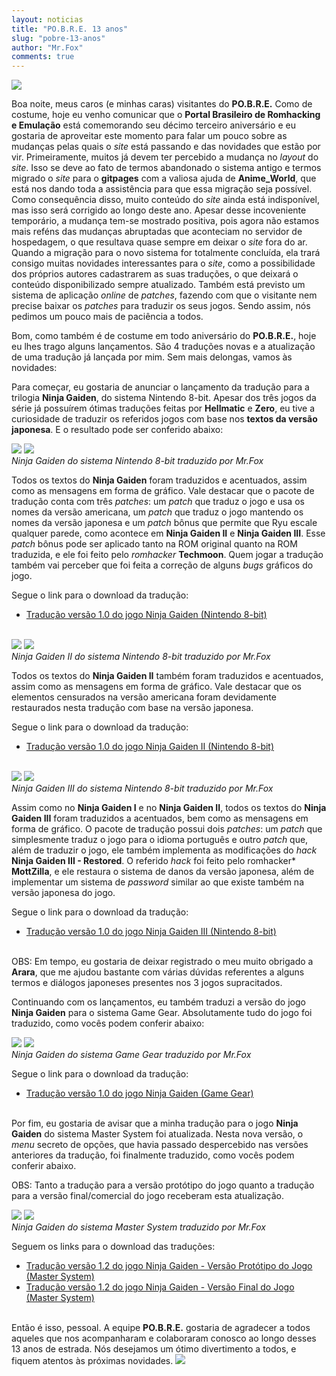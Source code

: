 ```yaml
---
layout: noticias
title: "PO.B.R.E. 13 anos"
slug: "pobre-13-anos"
author: "Mr.Fox"
comments: true
---
```

![](//img.romhackers.org/noticias/POBRE_13_ANOS_TIOZINHO.jpg)

Boa noite, meus caros (e minhas caras) visitantes do **PO.B.R.E.** Como de costume, hoje eu venho comunicar que o **Portal Brasileiro de Romhacking e Emulação** está comemorando seu décimo terceiro aniversário e eu gostaria de aproveitar este momento para falar um pouco sobre as mudanças pelas quais o *site* está passando e das novidades que estão por vir. Primeiramente, muitos já devem ter percebido a mudança no *layout* do *site*. Isso se deve ao fato de termos abandonado o sistema antigo e termos migrado o *site* para o **gitpages** com a valiosa ajuda de **Anime_World**, que está nos dando toda a assistência para que essa migração seja possível. Como consequência disso, muito conteúdo do *site* ainda está indisponível, mas isso será corrigido ao longo deste ano. Apesar desse incoveniente temporário, a mudança tem-se mostrado positiva, pois agora não estamos mais reféns das mudanças abruptadas que aconteciam no servidor de hospedagem, o que resultava quase sempre em deixar o *site* fora do ar. Quando a migração para o novo sistema for totalmente concluída, ela trará consigo muitas novidades interessantes para o *site*, como a possibilidade dos próprios autores cadastrarem as suas traduções, o que deixará o conteúdo disponibilizado sempre atualizado. Também está previsto um sistema de aplicação *online* de *patches*, fazendo com que o visitante nem precise baixar os *patches* para traduzir os seus jogos. Sendo assim, nós pedimos um pouco mais de paciência a todos.

Bom, como também é de costume em todo aniversário do **PO.B.R.E.**, hoje eu lhes trago alguns lançamentos. São 4 traduções novas e a atualização de uma tradução já lançada por mim. Sem mais delongas, vamos às novidades:

Para começar, eu gostaria de anunciar o lançamento da tradução para a trilogia **Ninja Gaiden**, do sistema Nintendo 8-bit. Apesar dos três jogos da série já possuírem ótimas traduções feitas por **Hellmatic** e **Zero**, eu tive a curiosidade de traduzir os referidos jogos com base nos **textos da versão japonesa**. E o resultado pode ser conferido abaixo:

![](//img.romhackers.org/traducoes/%5BNES%5D%20Ninja%20Gaiden%20-%20POBRE%20-%201.png) ![](//img.romhackers.org/traducoes/%5BNES%5D%20Ninja%20Gaiden%20-%20POBRE%20-%202.png)\
*Ninja Gaiden do sistema Nintendo 8-bit traduzido por Mr.Fox*

Todos os textos do **Ninja Gaiden** foram traduzidos e acentuados, assim como as mensagens em forma de gráfico. Vale destacar que o pacote de tradução conta com três *patches*: um *patch* que traduz o jogo e usa os nomes da versão americana, um *patch* que traduz o jogo mantendo os nomes da versão japonesa e um *patch* bônus que permite que Ryu escale qualquer parede, como acontece em **Ninja Gaiden II** e **Ninja Gaiden III**. Esse *patch* bônus pode ser aplicado tanto na ROM original quanto na ROM traduzida, e ele foi feito pelo *romhacker* **Techmoon**. Quem jogar a tradução também vai perceber que foi feita a correção de alguns *bugs* gráficos do jogo.

Segue o link para o download da tradução:

-   [Tradução versão 1.0 do jogo Ninja Gaiden (Nintendo 8-bit)](//romhackers.org/traducoes/console/nes/ninja-gaiden-nes-po.b.r.e)
<br><br>

![](//img.romhackers.org/traducoes/%5BNES%5D%20Ninja%20Gaiden%20II%20-%20POBRE%20-%201.png) ![](//img.romhackers.org/traducoes/%5BNES%5D%20Ninja%20Gaiden%20II%20-%20POBRE%20-%202.png)\
*Ninja Gaiden II do sistema Nintendo 8-bit traduzido por Mr.Fox*

Todos os textos do **Ninja Gaiden II** também foram traduzidos e acentuados, assim como as mensagens em forma de gráfico. Vale destacar que os elementos censurados na versão americana foram devidamente restaurados nesta tradução com base na versão japonesa.

Segue o link para o download da tradução:

-   [Tradução versão 1.0 do jogo Ninja Gaiden II (Nintendo 8-bit)](//romhackers.org/traducoes/console/nes/ninja-gaiden-II-nes-po.b.r.e)
<br><br>

![](//img.romhackers.org/traducoes/%5BNES%5D%20Ninja%20Gaiden%20III%20-%20POBRE%20-%201.png) ![](//img.romhackers.org/traducoes/%5BNES%5D%20Ninja%20Gaiden%20III%20-%20POBRE%20-%202.png)\
*Ninja Gaiden III do sistema Nintendo 8-bit traduzido por Mr.Fox*

Assim como no **Ninja Gaiden I** e no **Ninja Gaiden II**, todos os textos do **Ninja Gaiden III** foram traduzidos a acentuados, bem como as mensagens em forma de gráfico. O pacote de tradução possui dois *patches*: um *patch* que simplesmente traduz o jogo para o idioma português e outro *patch* que, além de traduzir o jogo, ele também implementa as modificações do *hack* **Ninja Gaiden III - Restored**. O referido *hack* foi feito pelo romhacker* **MottZilla**, e ele restaura o sistema de danos da versão japonesa, além de implementar um sistema de *password* similar ao que existe também na versão japonesa do jogo.

Segue o link para o download da tradução:

-   [Tradução versão 1.0 do jogo Ninja Gaiden III (Nintendo 8-bit)](//romhackers.org/traducoes/console/nes/ninja-gaiden-III-nes-po.b.r.e)
<br><br>

OBS: Em tempo, eu gostaria de deixar registrado o meu muito obrigado a **Arara**, que me ajudou bastante com várias dúvidas referentes a alguns termos e diálogos japoneses presentes nos 3 jogos supracitados.

Continuando com os lançamentos, eu também traduzi a versão do jogo **Ninja Gaiden** para o sistema Game Gear. Absolutamente tudo do jogo foi traduzido, como vocês podem conferir abaixo:

![](//img.romhackers.org/traducoes/%5BGG%5D%20Ninja%20Gaiden%20-%20POBRE%20-%201.png) ![](//img.romhackers.org/traducoes/%5BGG%5D%20Ninja%20Gaiden%20-%20POBRE%20-%203.png)\
*Ninja Gaiden do sistema Game Gear traduzido por Mr.Fox*

Segue o link para o download da tradução:

-   [Tradução versão 1.0 do jogo Ninja Gaiden (Game Gear)](//romhackers.org/traducoes/portatil/game-gear/ninja-gaiden-gg-po.b.r.e)
<br><br>

Por fim, eu gostaria de avisar que a minha tradução para o jogo **Ninja Gaiden** do sistema Master System foi atualizada. Nesta nova versão, o *menu* secreto de opções, que havia passado despercebido nas versões anteriores da tradução, foi finalmente traduzido, como vocês podem conferir abaixo.

OBS: Tanto a tradução para a versão protótipo do jogo quanto a tradução para a versão final/comercial do jogo receberam esta atualização.

![](//img.romhackers.org/traducoes/%5BSMS%5D%20Ninja%20Gaiden%20-%20POBRE%20-%201.png) ![](//img.romhackers.org/noticias/Ninja%20Gaiden%20SMS%20-%20POBRE%20-%20Menu.png)\
*Ninja Gaiden do sistema Master System traduzido por Mr.Fox*

Seguem os links para o download das traduções:

-   [Tradução versão 1.2 do jogo Ninja Gaiden - Versão Protótipo do Jogo (Master System)](//romhackers.org/traducoes/console/master-system/ninja-gaiden-versao-prototipo-do-jogo-po.b.r.e)
-   [Tradução versão 1.2 do jogo Ninja Gaiden - Versão Final do Jogo (Master System)](//romhackers.org/traducoes/console/master-system/ninja-gaiden-versao-final-do-jogo-po.b.r.e)
<br><br>

Então é isso, pessoal. A equipe **PO.B.R.E.** gostaria de agradecer a todos aqueles que nos acompanharam e colaboraram conosco ao longo desses 13 anos de estrada. Nós desejamos um ótimo divertimento a todos, e fiquem atentos às próximas novidades. ![](//img.romhackers.org/noticias/smile.gif)
